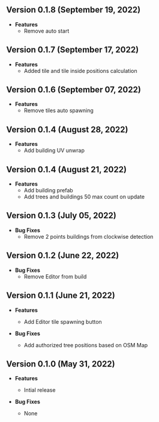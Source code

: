 ## Version 0.1.8 (September 19, 2022)
- **Features**
  - Remove auto start

## Version 0.1.7 (September 17, 2022)
- **Features**
  - Added tile and tile inside positions calculation

## Version 0.1.6 (September 07, 2022)
- **Features**
  - Remove tiles auto spawning

## Version 0.1.4 (August 28, 2022)
- **Features**
  - Add building UV unwrap

## Version 0.1.4 (August 21, 2022)
- **Features**
  - Add building prefab
  - Add trees and buildings 50 max count on update

## Version 0.1.3 (July 05, 2022)
- **Bug Fixes**
  - Remove 2 points buildings from clockwise detection

## Version 0.1.2 (June 22, 2022)
- **Bug Fixes**
  - Remove Editor from build

## Version 0.1.1 (June 21, 2022)
- **Features**
  - Add Editor tile spawning button

- **Bug Fixes**
  - Add authorized tree positions based on OSM Map

## Version 0.1.0 (May 31, 2022)
- **Features**
  - Intial release

- **Bug Fixes**
  - None
